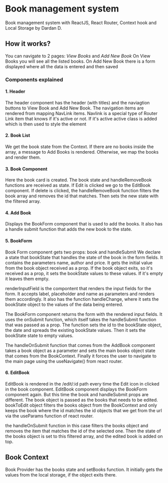 # Book management system

Book management system with ReactJS, React Router, Context hook and Local Storage
by Dardan D.

## How it works?

You can navigate to 2 pages: _View Books_ and _Add New Book_
On View Books you will see all the listed books.
On Add New Book there is a form displayed where all the data is entered and then saved

### Components explained

#### 1. Header

The header component has the header (with titles) and the naviagtion buttons to View Book and Add New Book.
The navigation items are rendered from mapping NavLink items.
Navlink is a special type of Router Link item that knows if it's active or not.
If it's active active class is added which is then used to style the element

#### 2. Book List

We get the book state from the Context. If there are no books inside the array, a message to Add Books is rendered.
Otherwise, we map the books and render them.

#### 3. Book Component

Here the book card is created.
The book state and handleRemoveBook functions are received as state.
If Edit is clicked we go to the EditBook component. If delete is clicked, the handleRemoveBook function filters the book array and removes the id that matches. Then sets the new state with the filtered array.

#### 4. Add Book

Displays the BookForm component that is used to add the books.
It also has a handle submit function that adds the new book to the state.

#### 5. BookForm

Book Form component gets two props: book and handleSubmit
We declare a state that bookState that handles the state of the book in the form fields.
It contains the parameters name, author and price. It gets the initial value from the book object received as a prop.
If the book object exits, so it's received as a prop, it sets the bookState values to these values. If it's empty it leaves them empty.

renderInputField is the compontent that renders the input fields for the form. It accepts label, placeholder and name as parameters and
renders them accordingly. It also has the function handleChange, where it sets the bookState object to the values of the data being entered.

The BookForm component returns the form with the rendered input fields.
It uses the onSubmit function, which itself takes the handleSubmit function that was passed as a prop.
The function sets the id to the bookState object, the date and spreads the existing bookState values.
Then it sets the bookState state to empty values.

The handleOnSubmit function that comes from the AddBook component takes a book object as a parameter and sets the main books object state that comes from the BookContext. Finally it forces the user to navigate to the main page using the useNavigate() from react router.

#### 6. EditBook

EditBook is rendered in the /edit/:id path every time the Edit icon in clicked in the book component.
EditBook component displays the BookForm component again. But this time the book and handleSubmit props are different.
The book object is passed as the books that needs to be edited. bookToEdit object filters the books object from the BookContext and only keeps the book where the id matches the id objects that we get from the url via the useParams function of react router.

the handleOnSubmit function in this case filters the books object and removes the item that matches the id of the selected one.
Then the state of the books object is set to this filtered array, and the edited book is added on top.

## Book Context

Book Provider has the books state and setBooks function. It initially gets the values from the local storage, if the object exits there.
